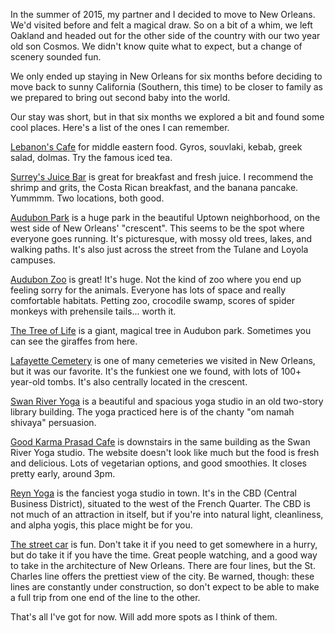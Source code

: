 <!--
title: NOLA
description: A list of some of my favorite spots in New Orleans
publish_date: 2015-07-01
-->

In the summer of 2015, my partner and I decided to move to New Orleans.
We'd visited before and felt a magical draw. So on a bit of a whim, we left
Oakland and headed out for the other side of the country with our two year old
son Cosmos. We didn't know quite what to expect, but a change of scenery
sounded fun.

We only ended up staying in New Orleans for six months before deciding to move
back to sunny California (Southern, this time) to be closer to family as we
prepared to bring out second baby into the world.

Our stay was short, but in that six months we explored a bit and found some
cool places. Here's a list of the ones I can remember.

[Lebanon's Cafe](https://goo.gl/NUJUKZ) for middle eastern food. Gyros,
souvlaki, kebab, greek salad, dolmas. Try the famous iced tea.

[Surrey's Juice Bar](http://www.surreysnola.com/) is great for breakfast
and fresh juice. I recommend the shrimp and grits, the Costa Rican breakfast,
and the banana pancake. Yummmm. Two locations, both good.

[Audubon Park](http://audubonnatureinstitute.org/audubon-park) is a huge park
in the beautiful Uptown neighborhood, on the west side of New Orleans' "crescent".
This seems to be the spot where everyone goes running. It's picturesque, with
mossy old trees, lakes, and walking paths. It's also just across the street
from the Tulane and Loyola campuses.

[Audubon Zoo](http://audubonnatureinstitute.org/zoo) is great! It's huge. Not
the kind of zoo where you end up feeling sorry for the animals. Everyone has
lots of space and really comfortable habitats. Petting zoo, crocodile swamp,
scores of spider monkeys with prehensile tails... worth it.

[The Tree of Life](http://www.atlasobscura.com/places/the-tree-of-life-2) is a
giant, magical tree in Audubon park. Sometimes you can see the giraffes from here.

[Lafayette Cemetery](http://www.saveourcemeteries.org/lafayette-cemetery-no-1/)
is one of many cemeteries we visited in New Orleans, but it was our favorite.
It's the funkiest one we found, with lots of 100+ year-old tombs. It's also
centrally located in the crescent.

[Swan River Yoga](https://goo.gl/V4kB4m) is a beautiful and spacious yoga studio
in an old two-story library building. The yoga practiced here is of the chanty
"om namah shivaya" persuasion.

[Good Karma Prasad Cafe](http://www.swanriveryoga.com/good-karma-prasad-cafe)
is downstairs in the same building as the Swan River Yoga studio. The website
doesn't look like much but the food is fresh and delicious. Lots of vegetarian
options, and good smoothies. It closes pretty early, around 3pm.

[Reyn Yoga](https://goo.gl/pyGr6L) is the fanciest yoga studio in town. It's
in the CBD (Central Business District), situated to the west of the French Quarter.
The CBD is not much of an attraction in itself, but if you're into natural
light, cleanliness, and alpha yogis, this place might be for you.

[The street car](https://en.wikipedia.org/wiki/Streetcars_in_New_Orleans) is
fun. Don't take it if you need to get somewhere in a hurry, but do take it if
you have the time. Great people watching, and a good way to take in the
architecture of New Orleans. There are four lines, but the St. Charles line
offers the prettiest view of the city. Be warned, though: these lines are
constantly under construction, so don't expect to be able to make a full trip
from one end of the line to the other.

That's all I've got for now. Will add more spots as I think of them.
